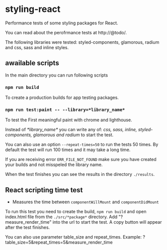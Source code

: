 # styling-react
Performance tests of some styling packages for React.

You can read about the perofrmance tests at http://@todo/.

The following libraries were tested: styled-components, glamorous, radium and css, sass and inline styles.

## awailable scripts
In the main directory you can run following scripts

### `npm run build`
To create a production builds for app testing packages.


### `npm run test:paint -- --library=*library_name*`

To test the First meaningful paint with chrome and lighthouse.

Instead of _\*library_name\*_ you can write any of: _css, sass, inline, styled-components, glamorous and radium_
to start the test.

You can also use an option `--repeat-times=50` to run the tests 50 times. By default the test will run 100 times and it may take a long time.

If you are receiving error `ERR_FILE_NOT_FOUND` make sure you have created your builds and not misspeled the library name.

When the test finishes you can see the results in the directory `./results`.

## React scripting time test
 - Measures the time between `componentWillMount` and `componentDidMount`

 
To run this test you need to create the build, `npm run build` and open index.html file from the `./src/*package*` directory.
Add "?measure\_render\_time" into the url to start the test.
A copy button will appear after the test finishes.

You can also use parameter table\_size and repeat\_times.
Example: ?table\_size=5&repeat\_times=5&measure\_render\_time
